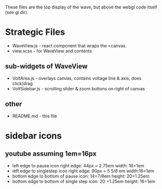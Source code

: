 These files are the top display of the wave, but above the webgl code itself (see gl dir).

# Strategic Files

* WaveView.js - react component that wraps the <canvas.
* view.scss - for WaveView and contents

## sub-widgets of WaveView
* VoltArea.js - overlays canvas, contains voltage line & axis, does click/drag
* VoltSidebar.js - scrolling slider & zoom buttons on right of canvas

## other
* README.md - this file


# sidebar icons

## youtube assuming 1em=16px
* left edge to pause icon right edge: 44px = 2.75em  width: 16=1em
* left edge to singlestep icon right edge: 90px = 5 5/8 em    width:16=1em
* bottom edge to bottom of pause icon: 14=7/8em  height: 20=1.25em
* bottom edge to bottom of single step icon: 20 =1.25em  height: 16=1em


